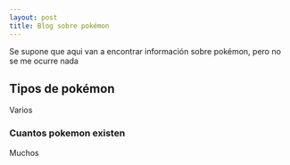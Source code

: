 ```yaml
---
layout: post
title: Blog sobre pokémon 
---
```


Se supone que aqui van a encontrar información sobre pokémon, pero no se me ocurre nada 

## Tipos de pokémon

Varios

### Cuantos pokemon existen

Muchos 
